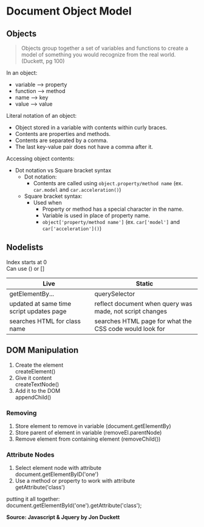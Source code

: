 # Document Object Model

## Objects

> Objects group together a set of variables and functions to create a model of something you would recognize from the real world. (Duckett, pg 100)

In an object:
- variable --> property
- function --> method
- name     --> key
- value    --> value

Literal notation of an object:
- Object stored in a variable with contents within curly braces.
- Contents are properties and methods.
- Contents are separated by a comma.
- The last key-value pair does not have a comma after it.

Accessing object contents:
- Dot notation vs Square bracket syntax
  - Dot notation:
    - Contents are called using `object.property/method name` (ex. `car.model` and `car.acceleration()`)
  - Square bracket syntax:
    - Used when 
      - Property or method has a special character in the name.
      - Variable is used in place of property name.
      - `object['property/method name']` (ex. `car['model']` and `car['acceleration']()`)

## Nodelists
Index starts at 0<br>
Can use () or []

| Live                                     | Static                                                   |
|------------------------------------------|----------------------------------------------------------|
| getElementBy...                          | querySelector                                            |
| updated at same time script updates page | reflect document when query was made, not script changes |
| searches HTML for class name             | searches HTML page for what the CSS code would look for  |

## DOM Manipulation
1. Create the element  
  createElement()
2. Give it content  
  createTextNode()
3. Add it to the DOM  
  appendChild()

### Removing
1. Store element to remove in variable (document.getElementBy)
1. Store parent of element in variable (removeEl.parentNode)
1. Remove element from containing element (removeChild())

### Attribute Nodes
1. Select element node with attribute  
  document.getElementByID('one')
1. Use a method or property to work with attribute  
  getAttribute('class')

  putting it all together:  
  document.getElementById('one').getAttribute('class');

**Source: Javascript & Jquery by Jon Duckett**